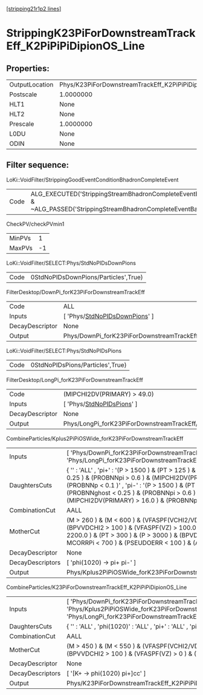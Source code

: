 [[stripping21r1p2 lines]](./stripping21r1p2-index)

# StrippingK23PiForDownstreamTrackEff_K2PiPiPiDipionOS_Line

## Properties:

|                |                                                                 |
|----------------|-----------------------------------------------------------------|
| OutputLocation | Phys/K23PiForDownstreamTrackEff_K2PiPiPiDipionOS_Line/Particles |
| Postscale      | 1.0000000                                                       |
| HLT1           | None                                                            |
| HLT2           | None                                                            |
| Prescale       | 1.0000000                                                       |
| L0DU           | None                                                            |
| ODIN           | None                                                            |

## Filter sequence:

LoKi::VoidFilter/StrippingGoodEventConditionBhadronCompleteEvent

|      |                                                                                                                          |
|------|--------------------------------------------------------------------------------------------------------------------------|
| Code | ALG_EXECUTED('StrippingStreamBhadronCompleteEventBadEvent') & ~ALG_PASSED('StrippingStreamBhadronCompleteEventBadEvent') |

CheckPV/checkPVmin1

|        |     |
|--------|-----|
| MinPVs | 1   |
| MaxPVs | -1  |

LoKi::VoidFilter/SELECT:Phys/StdNoPIDsDownPions

|      |                                      |
|------|--------------------------------------|
| Code | 0StdNoPIDsDownPions/Particles',True) |

FilterDesktop/DownPi_forK23PiForDownstreamTrackEff

|                 |                                                                                         |
|-----------------|-----------------------------------------------------------------------------------------|
| Code            | ALL                                                                                     |
| Inputs          | [ 'Phys/[StdNoPIDsDownPions](./stripping21r1p2-commonparticles-stdnopidsdownpions)' ] |
| DecayDescriptor | None                                                                                    |
| Output          | Phys/DownPi_forK23PiForDownstreamTrackEff/Particles                                     |

LoKi::VoidFilter/SELECT:Phys/StdNoPIDsPions

|      |                                  |
|------|----------------------------------|
| Code | 0StdNoPIDsPions/Particles',True) |

FilterDesktop/LongPi_forK23PiForDownstreamTrackEff

|                 |                                                                                 |
|-----------------|---------------------------------------------------------------------------------|
| Code            | (MIPCHI2DV(PRIMARY) \> 49.0)                                                    |
| Inputs          | [ 'Phys/[StdNoPIDsPions](./stripping21r1p2-commonparticles-stdnopidspions)' ] |
| DecayDescriptor | None                                                                            |
| Output          | Phys/LongPi_forK23PiForDownstreamTrackEff/Particles                             |

CombineParticles/Kplus2PiPiOSWide_forK23PiForDownstreamTrackEff

|                  |                                                                                                                                                                                                                                                                                                    |
|------------------|----------------------------------------------------------------------------------------------------------------------------------------------------------------------------------------------------------------------------------------------------------------------------------------------------|
| Inputs           | [ 'Phys/DownPi_forK23PiForDownstreamTrackEff' , 'Phys/LongPi_forK23PiForDownstreamTrackEff' ]                                                                                                                                                                                                    |
| DaughtersCuts    | { '' : 'ALL' , 'pi+' : '(P \> 1500 ) & (PT \> 125 ) & (PROBNNghost \< 0.25 ) & (PROBNNpi \> 0.6 ) & (MIPCHI2DV(PRIMARY) \> 16.0 ) & (PROBNNp \< 0.1 )' , 'pi-' : '(P \> 1500 ) & (PT \> 125 ) & (PROBNNghost \< 0.25 ) & (PROBNNpi \> 0.6 ) & (MIPCHI2DV(PRIMARY) \> 16.0 ) & (PROBNNp \< 0.1 )' } |
| CombinationCut   | AALL                                                                                                                                                                                                                                                                                               |
| MotherCut        | (M \> 260 ) & (M \< 600 ) & (VFASPF(VCHI2/VDOF) \< 2 ) & (BPVVDCHI2 \> 100 ) & (VFASPF(VZ) \> 100.0 ) & (VFASPF(VZ) \< 2200.0 ) & (PT \> 300 ) & (P \> 3000 ) & (BPVDIRA \> 0.9995 ) & ( MCORRPi \< 700 ) & (PSEUDOERR \< 100 ) & (ADMASS('KS0') \> 40)                                            |
| DecayDescriptor  | None                                                                                                                                                                                                                                                                                               |
| DecayDescriptors | [ 'phi(1020) -\> pi+ pi-' ]                                                                                                                                                                                                                                                                      |
| Output           | Phys/Kplus2PiPiOSWide_forK23PiForDownstreamTrackEff/Particles                                                                                                                                                                                                                                      |

CombineParticles/K23PiForDownstreamTrackEff_K2PiPiPiDipionOS_Line

|                  |                                                                                                                                                         |
|------------------|---------------------------------------------------------------------------------------------------------------------------------------------------------|
| Inputs           | [ 'Phys/DownPi_forK23PiForDownstreamTrackEff' , 'Phys/Kplus2PiPiOSWide_forK23PiForDownstreamTrackEff' , 'Phys/LongPi_forK23PiForDownstreamTrackEff' ] |
| DaughtersCuts    | { '' : 'ALL' , 'phi(1020)' : 'ALL' , 'pi+' : 'ALL' , 'pi-' : 'ALL' }                                                                                    |
| CombinationCut   | AALL                                                                                                                                                    |
| MotherCut        | (M \> 450 ) & (M \< 550 ) & (VFASPF(VCHI2/VDOF) \< 5 ) & (BPVVDCHI2 \> 100 ) & (VFASPF(VZ) \> 0 ) & (VFASPF(VZ) \< 2200 )                               |
| DecayDescriptor  | None                                                                                                                                                    |
| DecayDescriptors | [ '[K+ -\> phi(1020) pi+]cc' ]                                                                                                                      |
| Output           | Phys/K23PiForDownstreamTrackEff_K2PiPiPiDipionOS_Line/Particles                                                                                         |

